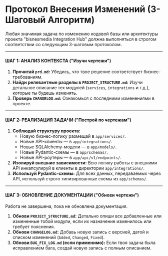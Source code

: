 # Протокол Внесения Изменений (3-Шаговый Алгоритм)

Любая значимая задача по изменению кодовой базы или архитектуры проекта "bisnesmedia Integration Hub" должна выполняться в строгом соответствии со следующим 3-шаговым протоколом.

---

#### **ШАГ 1: АНАЛИЗ КОНТЕКСТА ("Изучи чертежи")**

1. **Прочитай `prd.md`:** Убедись, что твое решение соответствует бизнес-требованиям.
2. **Найди релевантные разделы в `PROJECT_STRUCTURE.md`:** Изучи детальное описание тех модулей (`services`, `integrations` и т.д.), которые ты будешь изменять.
3. **Проверь `CHANGELOG.md`:** Ознакомься с последними изменениями в проекте.

---

#### **ШАГ 2: РЕАЛИЗАЦИЯ ЗАДАЧИ ("Построй по чертежам")**

1. **Соблюдай структуру проекта:**
   * Новую бизнес-логику размещай в `app/services/`.
   * Новые API-клиенты — в `app/integrations/`.
   * Новые SQLAlchemy-модели — в `app/models/`.
   * Новые Pydantic-схемы — в `app/schemas/`.
   * Новые API-роутеры — в `app/api/v1/endpoints/`.
2. **Изолируй внешние зависимости:** Всю логику работы с внешними API инкапсулируй в клиенты в директории `app/integrations/`.
3. **Используй Pydantic-схемы:** Для всех данных, передаваемых через API, используй строго типизированные схемы из `app/schemas/`.

---

#### **ШАГ 3: ОБНОВЛЕНИЕ ДОКУМЕНТАЦИИ ("Обнови чертежи")**

Работа не завершена, пока не обновлена документация.

1. **Обнови `PROJECT_STRUCTURE.md`:** Детально опиши все добавленные или измененные тобой модули, если их назначение изменилось или требует пояснения.
2. **Обнови `CHANGELOG.md`:** Добавь новую запись с версией, датой и списком изменений (`Added`, `Changed`, `Fixed`).
3. **Обнови `BUG_FIX_LOG.md` (если применимо):** Если твоя задача была исправлением бага, создай новую запись с полным описанием.

